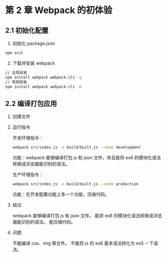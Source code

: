 # 第 2 章 Webpack 的初体验

## 2.1 初始化配置

1. 初始化 package.json

```bash
npm init
```

2. 下载并安装 webpack

```bash
// 全局安装
npm install webpack webpack-cli -g
// 局部安装
npm install webpack webpack-cli -D
```

## 2.2 编译打包应用

1. 创建文件

2. 运行指令

   开发环境指令：

   ```bash
   webpack src/index.js -o build/built.js --mode development
   ```

   功能：webpack 能够编译打包 js 和 json 文件，并且能将 es6 的模块化语法转换成浏览器能识别的语法。

   生产环境指令：

   ```bash
   webpack src/index.js -o build/built.js --mode production
   ```

   功能：在开发配置功能上多一个功能，压缩代码。

3. 结论

   webpack 能够编译打包 js 和 json 文件。
   能将 es6 的模块化语法转换成浏览器能识别的语法。
   能压缩代码。

4. 问题

   不能编译 css、img 等文件。
   不能将 js 的 es6 基本语法转化为 es5 一下语法。
